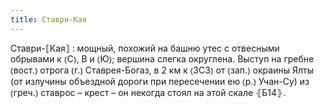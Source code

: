 ```yaml
---
title: Ставри-Кая
---
```


Ставри-⟦Кая⟧
: мощный, похожий на башню утес с отвесными обрывами к ⦅С⦆, В и ⦅Ю⦆; вершина слегка округлена. Выступ на гребне ⦅вост.⦆ отрога ⦅г.⦆ Ставрея-Богаз, в 2 км к ⦅ЗСЗ⦆ от ⦅зап.⦆ окраины Ялты (от излучины объездной дороги при пересечении ею ⦅р.⦆ Учан-Су) из ⦅греч.⦆ ставрос – крест – он некогда стоял на этой скале ⦃Б14⦄.
